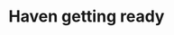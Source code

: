 ---
raw_url: https://prdwebappstorage.blob.core.windows.net/kansaspattons/images/gallery-2009-10-28/photo004721.jpg
index: 4
title: Haven getting ready
---